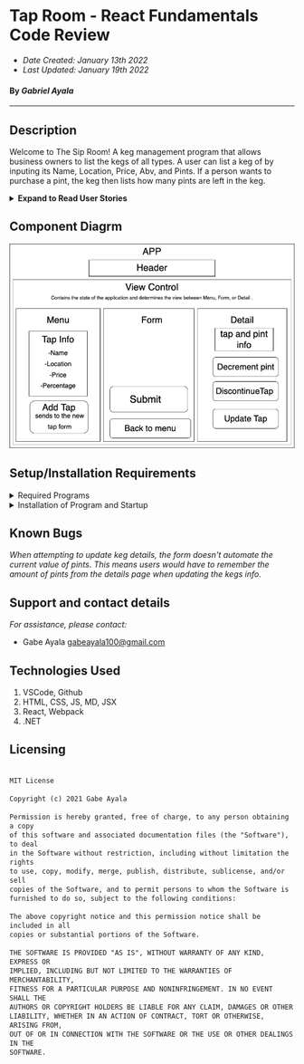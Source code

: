 # Tap Room - React Fundamentals Code Review 
* _Date Created: January 13th 2022_
* _Last Updated: January 19th 2022_

#### By _Gabriel Ayala_

***

## Description
Welcome to The Sip Room! A keg management program that allows business owners to list the kegs of all types. A user can list a keg of by inputing its Name, Location, Price, Abv, and Pints. If a person wants to purchase a pint, the keg then lists how many pints are left in the keg.


<details>
    <summary><strong>Expand to Read User Stories</strong></summary>

1. As a user, I want to see a list/menu of all available kegs. For each keg, I want to see its name, brand, price and alcoholContent (or perhaps something like flavor for a kombucha store).
2. As a user, I want to submit a form to add a new keg to a list.
3. As a user, I want to be able to click on a keg to see its detail page.
4. As a user, I want to see how many pints are left in a keg. Hint: A full keg has roughly 124 pints.
5. As a user, I want to be able to click a button next to a keg whenever I sell a pint of it. This should decrease the number of pints left by 1. Pints should not be able to go below 0.

</details>

## Component Diagrm
![Diagram](src/img/Component-Tree.jpg)


## Setup/Installation Requirements

<details>
    <summary>Required Programs</summary>
    
1. An internet browser.
2. Visual Code Studio (or another code editor).
3. .NET

</details>

<details>
    <summary>Installation of Program and Startup</summary>

1. Open the terminal on your local machine and navigate to "Desktop."
2. Clone Tap Room with the following git command `git clone https://github.com/Gabeaya/React-Tap-Room.git`
3. Navigate to the top level of the repository with the command `cd react-tap-room`
4. In the CL, type in `npm install`.
5. In the CL, type in `npm run build`.
6. In the CL, type in `npm start`.

</details>


## Known Bugs

_When attempting to update keg details, the form doesn't automate the current value of pints. This means users would have to remember the amount of pints from the details page when updating the kegs info._


## Support and contact details

_For assistance, please contact:_ 
* Gabe Ayala <gabeayala100@gmail.com>

## Technologies Used
1. VSCode, Github
2. HTML, CSS, JS, MD, JSX
3. React, Webpack
4. .NET

## Licensing

```

MIT License

Copyright (c) 2021 Gabe Ayala

Permission is hereby granted, free of charge, to any person obtaining a copy
of this software and associated documentation files (the "Software"), to deal
in the Software without restriction, including without limitation the rights
to use, copy, modify, merge, publish, distribute, sublicense, and/or sell
copies of the Software, and to permit persons to whom the Software is
furnished to do so, subject to the following conditions:

The above copyright notice and this permission notice shall be included in all
copies or substantial portions of the Software.

THE SOFTWARE IS PROVIDED "AS IS", WITHOUT WARRANTY OF ANY KIND, EXPRESS OR
IMPLIED, INCLUDING BUT NOT LIMITED TO THE WARRANTIES OF MERCHANTABILITY,
FITNESS FOR A PARTICULAR PURPOSE AND NONINFRINGEMENT. IN NO EVENT SHALL THE
AUTHORS OR COPYRIGHT HOLDERS BE LIABLE FOR ANY CLAIM, DAMAGES OR OTHER
LIABILITY, WHETHER IN AN ACTION OF CONTRACT, TORT OR OTHERWISE, ARISING FROM,
OUT OF OR IN CONNECTION WITH THE SOFTWARE OR THE USE OR OTHER DEALINGS IN THE
SOFTWARE.

```
